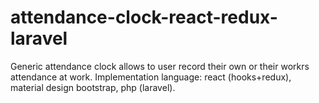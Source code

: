 # attendance-clock-react-redux-laravel

Generic attendance clock allows to user record their own or their workrs attendance at work.
Implementation language: react (hooks+redux), material design bootstrap, php (laravel).
